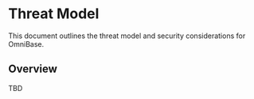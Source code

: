 <!-- === OmniNode:Metadata ===
metadata_version: 0.1.0
protocol_version: 0.1.0
owner: OmniNode Team
copyright: OmniNode Team
schema_version: 0.1.0
name: threat_model.md
version: 1.0.0
uuid: dad23d3f-dc04-4b3b-8213-a652a12b13eb
author: OmniNode Team
created_at: '2025-05-28T12:40:27.139788'
last_modified_at: '1970-01-01T00:00:00Z'
description: Stamped by MarkdownHandler
state_contract: state_contract://default
lifecycle: active
hash: '0000000000000000000000000000000000000000000000000000000000000000'
entrypoint: markdown://threat_model
namespace: markdown://threat_model
meta_type: tool

<!-- === /OmniNode:Metadata === -->
# Threat Model

This document outlines the threat model and security considerations for OmniBase.

## Overview
TBD
